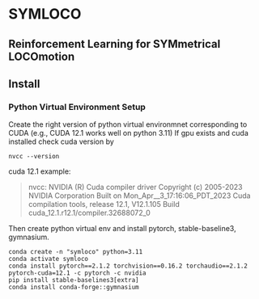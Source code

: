 # SYMLOCO
Reinforcement Learning for SYMmetrical LOCOmotion 
------------
## Install

### Python Virtual Environment Setup
Create the right version of python virtual environmnet corresponding to CUDA (e.g., CUDA 12.1 works well on python 3.11)
If gpu exists and cuda installed check cuda version by 
```
nvcc --version
```

cuda 12.1 example:
> nvcc: NVIDIA (R) Cuda compiler driver
> Copyright (c) 2005-2023 NVIDIA Corporation
> Built on Mon_Apr__3_17:16:06_PDT_2023
> Cuda compilation tools, release 12.1, V12.1.105
> Build cuda_12.1.r12.1/compiler.32688072_0

Then create python virtual env and install pytorch, stable-baseline3, gymnasium.
```
conda create -n "symloco" python=3.11
conda activate symloco
conda install pytorch==2.1.2 torchvision==0.16.2 torchaudio==2.1.2 pytorch-cuda=12.1 -c pytorch -c nvidia
pip install stable-baselines3[extra]
conda install conda-forge::gymnasium
```